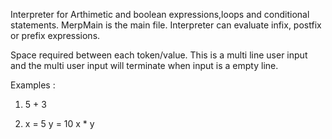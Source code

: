Interpreter for Arthimetic and boolean expressions,loops and conditional statements.
MerpMain is the main file.
Interpreter can evaluate infix, postfix or prefix expressions.

Space required between each token/value.
This is a multi line user input and the multi user input will terminate when input is a empty line.

Examples :

1)  5 + 3

2)  x = 5
    y = 10
    x * y
   

